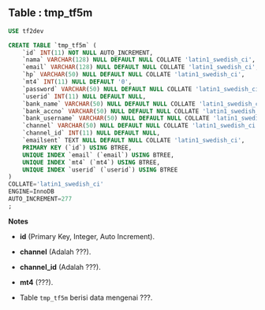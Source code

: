 Table : tmp_tf5m
------------------

```SQL
USE tf2dev

CREATE TABLE `tmp_tf5m` (
	`id` INT(11) NOT NULL AUTO_INCREMENT,
	`nama` VARCHAR(128) NULL DEFAULT NULL COLLATE 'latin1_swedish_ci',
	`email` VARCHAR(128) NULL DEFAULT NULL COLLATE 'latin1_swedish_ci',
	`hp` VARCHAR(50) NULL DEFAULT NULL COLLATE 'latin1_swedish_ci',
	`mt4` INT(11) NULL DEFAULT '0',
	`password` VARCHAR(50) NULL DEFAULT NULL COLLATE 'latin1_swedish_ci',
	`userid` INT(11) NULL DEFAULT NULL,
	`bank_name` VARCHAR(50) NULL DEFAULT NULL COLLATE 'latin1_swedish_ci',
	`bank_accno` VARCHAR(50) NULL DEFAULT NULL COLLATE 'latin1_swedish_ci',
	`bank_username` VARCHAR(50) NULL DEFAULT NULL COLLATE 'latin1_swedish_ci',
	`channel` VARCHAR(50) NULL DEFAULT NULL COLLATE 'latin1_swedish_ci',
	`channel_id` INT(11) NULL DEFAULT NULL,
	`emailsent` TEXT NULL DEFAULT NULL COLLATE 'latin1_swedish_ci',
	PRIMARY KEY (`id`) USING BTREE,
	UNIQUE INDEX `email` (`email`) USING BTREE,
	UNIQUE INDEX `mt4` (`mt4`) USING BTREE,
	UNIQUE INDEX `userid` (`userid`) USING BTREE
)
COLLATE='latin1_swedish_ci'
ENGINE=InnoDB
AUTO_INCREMENT=277
;
```
__Notes__

+ __id__ (Primary Key, Integer, Auto Increment).

+ __channel__ (Adalah ???).

+ __channel_id__ (Adalah ???).

+ __mt4__ (???).
  
+ Table `tmp_tf5m` berisi data mengenai ???.
